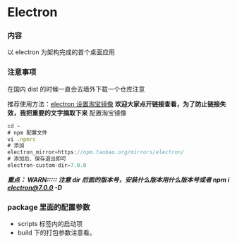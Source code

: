 # Electron

### 内容

以 electron 为架构完成的首个桌面应用

### 注意事项

在国内 dist 的时候一直会去墙外下载一个仓库注意

推荐使用方法：[electron 设置淘宝镜像](https://mp.weixin.qq.com/s/0ihFq7khKWiPB_vAwkgUTA)
**欢迎大家点开链接查看，为了防止链接失效，我把重要的文字摘取下来**
配置淘宝镜像

```js
cd ~
# npm 配置文件
vi .npmrc
# 添加
electron_mirror=https://npm.taobao.org/mirrors/electron/
# 添加后、保存退出即可
electron-custom-dir=7.0.0
```

**_重点： WARN::::: 注意 dir 后面的版本号，安装什么版本用什么版本号或者 npm i electron@7.0.0 -D_**

### package 里面的配置参数

- scripts 标签内的启动项
- build 下的打包参数注意看。
